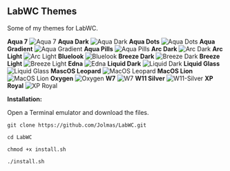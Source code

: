 ## LabWC Themes
Some of my themes for LabWC.

**Aqua 7**
![Aqua 7](images/aqua7.png)
**Aqua Dark**
![Aqua Dark](images/aqua-dark.png)
**Aqua Dots**
![Aqua Dots](images/aqua-dots.png)
**Aqua Gradient**
![Aqua Gradient](images/aqua-gradient.png)
**Aqua Pills**
![Aqua Pills](images/aqua-pills.png)
**Arc Dark**
![Arc Dark](images/arc-dark.png)
**Arc Light**
![Arc Light](images/arc-light.png)
**Bluelook**
![Bluelook](images/bluelook.png)
**Breeze Dark**
![Breeze Dark](images/breeze-dark.png)
**Breeze Light**
![Breeze Light](images/breeze-light.png)
**Edna**
![Edna](images/edna.png)
**Liquid Dark**
![Liquid Dark](images/liquid-dark.png)
**Liquid Glass**
![Liquid Glass](images/liquid-glass.png)
**MascOS Leopard**
![MacOS Leopard](images/macos-leopard.png)
**MacOS Lion**
![MacOS Lion](images/macos-lion.png)
**Oxygen**
![Oxygen](images/oxygen.png)
**W7**
![W7](images/w7.png)
**W11 Silver**
![W11-Silver](images/w11-silver.png)
**XP Royal**
![XP Royal](images/xp-royal.png)

**Installation:**

Open a Terminal emulator and download the files.

```
git clone https://github.com/Jolmas/LabWC.git

cd LabWC

chmod +x install.sh

./install.sh

```

